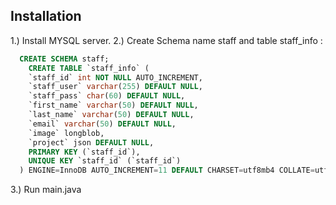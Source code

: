 ## Installation

1.) Install MYSQL server.
2.) Create Schema name staff and table staff_info :
```sql
  CREATE SCHEMA staff;
    CREATE TABLE `staff_info` (
    `staff_id` int NOT NULL AUTO_INCREMENT,
    `staff_user` varchar(255) DEFAULT NULL,
    `staff_pass` char(60) DEFAULT NULL,
    `first_name` varchar(50) DEFAULT NULL,
    `last_name` varchar(50) DEFAULT NULL,
    `email` varchar(50) DEFAULT NULL,
    `image` longblob,
    `project` json DEFAULT NULL,
    PRIMARY KEY (`staff_id`),
    UNIQUE KEY `staff_id` (`staff_id`)
  ) ENGINE=InnoDB AUTO_INCREMENT=11 DEFAULT CHARSET=utf8mb4 COLLATE=utf8mb4_0900_ai_ci;
```
3.) Run main.java
